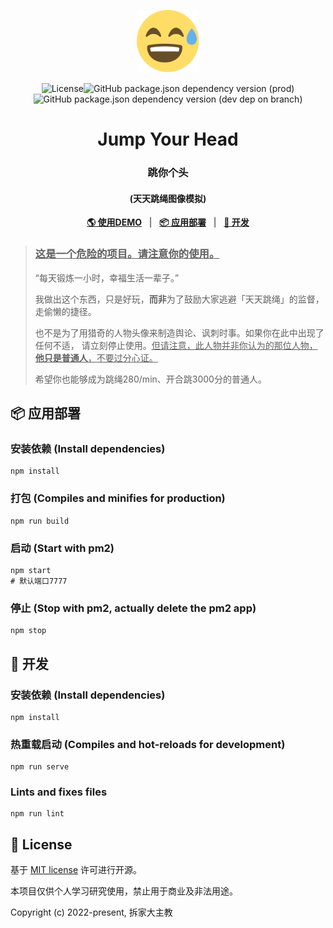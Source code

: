 <p align="center"><img width="100" src="images/favicon.png" alt="Logo 😅"></p>

<p align="center"><img src="https://img.shields.io/github/license/homearchbishop/jump-your-head" alt="License"><img alt="GitHub package.json dependency version (prod)" src="https://img.shields.io/github/package-json/dependency-version/homearchbishop/jump-your-head/vue?color=%23%2342b983"><img alt="GitHub package.json dependency version (dev dep on branch)" src="https://img.shields.io/github/package-json/dependency-version/homearchbishop/jump-your-head/dev/less"></p>

<h1 align="center">Jump Your Head</h1>

<div align="center">
  
  ### 跳你个头
  #### (天天跳绳图像模拟)

  **[🌎 使用DEMO](60.205.178.3:7777)**
  &nbsp;&nbsp;|&nbsp;&nbsp;
  **[📦️ 应用部署](#️-应用部署)**
  &nbsp;&nbsp;|&nbsp;&nbsp;
  **[🔨 开发](#-开发)**
</div>

> ### <u>这是一个危险的项目。请注意你的使用。</u>
>
> “每天锻炼一小时，幸福生活一辈子。”
>
> 我做出这个东西，只是好玩，**而非**为了鼓励大家逃避「天天跳绳」的监督，走偷懒的捷径。
>
> 也不是为了用猎奇的人物头像来制造舆论、讽刺时事。如果你在此中出现了任何不适， 请立刻停止使用。<u>但请注意，此人物并非你认为的那位人物，**他只是普通人**，不要过分心证。</u>
>
> 希望你也能够成为跳绳280/min、开合跳3000分的普通人。



## 📦️ 应用部署

### 安装依赖 (Install dependencies)

```
npm install
```

### 打包 (Compiles and minifies for production)
```
npm run build
```

### 启动 (Start with pm2)

```
npm start
# 默认端口7777
```

### 停止 (Stop with pm2, actually delete the pm2 app)

```
npm stop
```



## 🔨 开发

### 安装依赖 (Install dependencies)

```
npm install
```

### 热重载启动 (Compiles and hot-reloads for development)

```
npm run serve
```

### Lints and fixes files

```
npm run lint
```



## 📜 License

基于 [MIT license](https://opensource.org/licenses/MIT) 许可进行开源。

本项目仅供个人学习研究使用，禁止用于商业及非法用途。

Copyright (c) 2022-present, 拆家大主教
